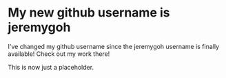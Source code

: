 My new github username is jeremygoh
================================

I've changed my github username since the jeremygoh username is finally available! Check out my work there!

This is now just a placeholder.
